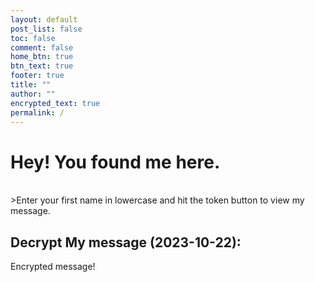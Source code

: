 ```yaml
---
layout: default
post_list: false
toc: false
comment: false
home_btn: true
btn_text: true
footer: true
title: ""
author: ""
encrypted_text: true
permalink: /
---
```


# Hey! You found me here. 

<br>
>Enter your first name in lowercase and hit the token button to view my message.

## Decrypt My message (2023-10-22):
  <p class="encrypted" id="5fA2r8jukd3EcyzLePaY3QhsFaH38jrLaL7AMqvRa+Fb+2WAulh4mXqJElRw==">Encrypted message!</p>
